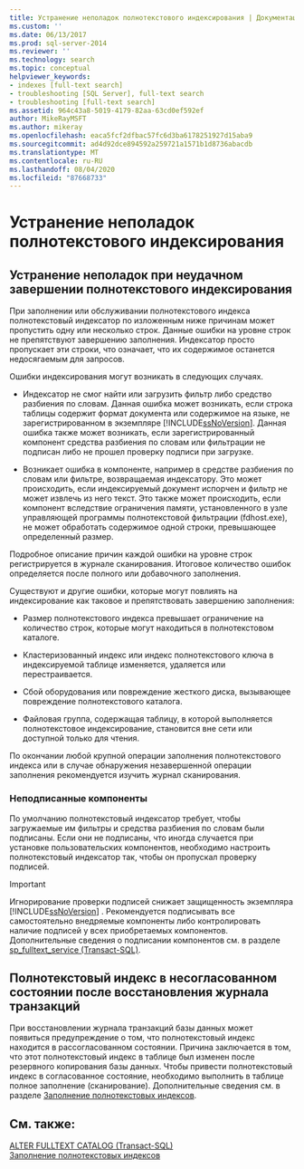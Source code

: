 ```yaml
---
title: Устранение неполадок полнотекстового индексирования | Документация Майкрософт
ms.custom: ''
ms.date: 06/13/2017
ms.prod: sql-server-2014
ms.reviewer: ''
ms.technology: search
ms.topic: conceptual
helpviewer_keywords:
- indexes [full-text search]
- troubleshooting [SQL Server], full-text search
- troubleshooting [full-text search]
ms.assetid: 964c43a8-5019-4179-82aa-63cd0ef592ef
author: MikeRayMSFT
ms.author: mikeray
ms.openlocfilehash: eaca5fcf2dfbac57fc6d3ba6178251927d15aba9
ms.sourcegitcommit: ad4d92dce894592a259721a1571b1d8736abacdb
ms.translationtype: MT
ms.contentlocale: ru-RU
ms.lasthandoff: 08/04/2020
ms.locfileid: "87668733"
---
```

# <a name="troubleshoot-full-text-indexing"></a>Устранение неполадок полнотекстового индексирования
     
##  <a name="troubleshoot-full-text-indexing-failures"></a><a name="failure"></a> Устранение неполадок при неудачном завершении полнотекстового индексирования  
 При заполнении или обслуживании полнотекстового индекса полнотекстовый индексатор по изложенным ниже причинам может пропустить одну или несколько строк. Данные ошибки на уровне строк не препятствуют завершению заполнения. Индексатор просто пропускает эти строки, что означает, что их содержимое останется недосягаемым для запросов.  
  
 Ошибки индексирования могут возникать в следующих случаях.  
  
-   Индексатор не смог найти или загрузить фильтр либо средство разбиения по словам. Данная ошибка может возникать, если строка таблицы содержит формат документа или содержимое на языке, не зарегистрированном в экземпляре [!INCLUDE[ssNoVersion](../../includes/ssnoversion-md.md)]. Данная ошибка также может возникать, если зарегистрированный компонент средства разбиения по словам или фильтрации не подписан либо не прошел проверку подписи при загрузке.  
  
-   Возникает ошибка в компоненте, например в средстве разбиения по словам или фильтре, возвращаемая индексатору. Это может происходить, если индексируемый документ испорчен и фильтр не может извлечь из него текст. Это также может происходить, если компонент вследствие ограничения памяти, установленного в узле управляющей программы полнотекстовой фильтрации (fdhost.exe), не может обработать содержимое одной строки, превышающее определенный размер.  
  
 Подробное описание причин каждой ошибки на уровне строк регистрируется в журнале сканирования. Итоговое количество ошибок определяется после полного или добавочного заполнения.  
  
 Существуют и другие ошибки, которые могут повлиять на индексирование как таковое и препятствовать завершению заполнения:  
  
-   Размер полнотекстового индекса превышает ограничение на количество строк, которые могут находиться в полнотекстовом каталоге.  
  
-   Кластеризованный индекс или индекс полнотекстового ключа в индексируемой таблице изменяется, удаляется или перестраивается.  
  
-   Сбой оборудования или повреждение жесткого диска, вызывающее повреждение полнотекстового каталога.  
  
-   Файловая группа, содержащая таблицу, в которой выполняется полнотекстовое индексирование, становится вне сети или доступной только для чтения.  
  
 По окончании любой крупной операции заполнения полнотекстового индекса или в случае обнаружения незавершенной операции заполнения рекомендуется изучить журнал сканирования.  
  
### <a name="unsigned-components"></a>Неподписанные компоненты  
 По умолчанию полнотекстовый индексатор требует, чтобы загружаемые им фильтры и средства разбиения по словам были подписаны. Если они не подписаны, что иногда случается при установке пользовательских компонентов, необходимо настроить полнотекстовый индексатор так, чтобы он пропускал проверку подписей.  
  
> [!IMPORTANT]  
>  Игнорирование проверки подписей снижает защищенность экземпляра [!INCLUDE[ssNoVersion](../../includes/ssnoversion-md.md)] . Рекомендуется подписывать все самостоятельно внедряемые компоненты либо контролировать наличие подписей у всех приобретаемых компонентов. Дополнительные сведения о подписании компонентов см. в разделе [sp_fulltext_service (Transact-SQL)](/sql/relational-databases/system-stored-procedures/sp-fulltext-service-transact-sql).  
  

  
##  <a name="full-text-index-in-inconsistent-state-after-transaction-log-restored"></a><a name="state"></a> Полнотекстовый индекс в несогласованном состоянии после восстановления журнала транзакций  
 При восстановлении журнала транзакций базы данных может появиться предупреждение о том, что полнотекстовый индекс находится в рассогласованном состоянии. Причина заключается в том, что этот полнотекстовый индекс в таблице был изменен после резервного копирования базы данных. Чтобы привести полнотекстовый индекс в согласованное состояние, необходимо выполнить в таблице полное заполнение (сканирование). Дополнительные сведения см. в разделе [Заполнение полнотекстовых индексов](../indexes/indexes.md).  
  

  
## <a name="see-also"></a>См. также:  
 [ALTER FULLTEXT CATALOG (Transact-SQL)](/sql/t-sql/statements/alter-fulltext-catalog-transact-sql)   
 [Заполнение полнотекстовых индексов](../indexes/indexes.md)  
  
  
